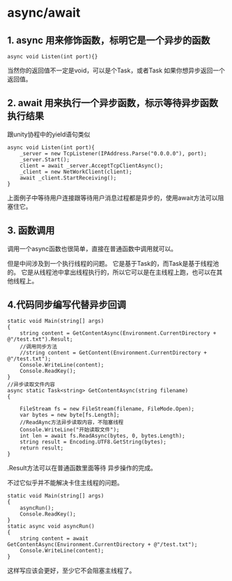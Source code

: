 # async/await

## 1. async 用来修饰函数，标明它是一个异步的函数
```
async void Listen(int port){}
```
当然你的返回值不一定是void，可以是个Task，或者Task<T> 如果你想异步返回一个返回值。

## 2. await 用来执行一个异步函数，标示等待异步函数执行结果
跟unity协程中的yield语句类似
```
async void Listen(int port){
    _server = new TcpListener(IPAddress.Parse("0.0.0.0"), port);
    _server.Start();
    client = await _server.AcceptTcpClientAsync();
    _client = new NetWorkClient(client);
    await _client.StartReceiving();
}
```

上面例子中等待用户连接跟等待用户消息过程都是异步的，使用await方法可以阻塞住它。

## 3. 函数调用
调用一个async函数也很简单，直接在普通函数中调用就可以。

但是中间涉及到一个执行线程的问题。
它是基于Task的，而Task是基于线程池的。
它是从线程池中拿出线程执行的，所以它可以是在主线程上跑，也可以在其他线程上。

## 4.代码同步编写代替异步回调
```
static void Main(string[] args)
{
    string content = GetContentAsync(Environment.CurrentDirectory + @"/test.txt").Result;
    //调用同步方法
    //string content = GetContent(Environment.CurrentDirectory + @"/test.txt");
    Console.WriteLine(content);
    Console.ReadKey();
}
//异步读取文件内容
async static Task<string> GetContentAsync(string filename)
{
    
    FileStream fs = new FileStream(filename, FileMode.Open);
    var bytes = new byte[fs.Length];
    //ReadAync方法异步读取内容，不阻塞线程
    Console.WriteLine("开始读取文件");
    int len = await fs.ReadAsync(bytes, 0, bytes.Length);
    string result = Encoding.UTF8.GetString(bytes);
    return result;
}
```
.Result方法可以在普通函数里面等待 异步操作的完成。

不过它似乎并不能解决卡住主线程的问题。

```
static void Main(string[] args)
{
    asyncRun();   
    Console.ReadKey();
}
static async void asyncRun()
{
    string content = await GetContentAsync(Environment.CurrentDirectory + @"/test.txt");
    Console.WriteLine(content);
}
```

这样写应该会更好，至少它不会阻塞主线程了。